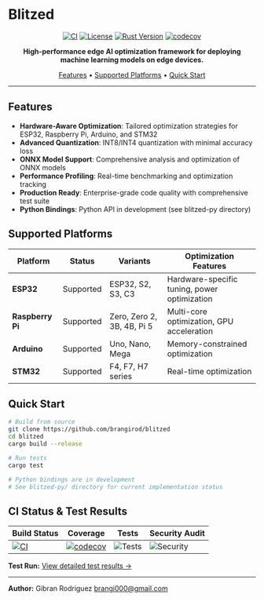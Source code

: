# Blitzed

<div align="center">

[![CI](https://github.com/brangirod/blitzed/workflows/CI/badge.svg)](https://github.com/brangirod/blitzed/actions/workflows/ci.yml)
[![License](https://img.shields.io/badge/license-MIT%2FApache--2.0-blue.svg)](https://github.com/brangirod/blitzed#license)
[![Rust Version](https://img.shields.io/badge/rust-1.70+-orange.svg)](https://forge.rust-lang.org/)
[![codecov](https://codecov.io/gh/brangirod/blitzed/branch/main/graph/badge.svg)](https://codecov.io/gh/brangirod/blitzed)

**High-performance edge AI optimization framework for deploying machine learning models on edge devices.**

[Features](#features) •
[Supported Platforms](#supported-platforms) •
[Quick Start](#quick-start)

</div>

---

## Features

- **Hardware-Aware Optimization**: Tailored optimization strategies for ESP32, Raspberry Pi, Arduino, and STM32
- **Advanced Quantization**: INT8/INT4 quantization with minimal accuracy loss
- **ONNX Model Support**: Comprehensive analysis and optimization of ONNX models
- **Performance Profiling**: Real-time benchmarking and optimization tracking
- **Production Ready**: Enterprise-grade code quality with comprehensive test suite
- **Python Bindings**: Python API in development (see blitzed-py directory)

## Supported Platforms

| Platform | Status | Variants | Optimization Features |
|----------|---------|----------|----------------------|
| **ESP32** | Supported | ESP32, S2, S3, C3 | Hardware-specific tuning, power optimization |
| **Raspberry Pi** | Supported | Zero, Zero 2, 3B, 4B, Pi 5 | Multi-core optimization, GPU acceleration |
| **Arduino** | Supported | Uno, Nano, Mega | Memory-constrained optimization |
| **STM32** | Supported | F4, F7, H7 series | Real-time optimization |

## Quick Start

```bash
# Build from source
git clone https://github.com/brangirod/blitzed
cd blitzed
cargo build --release

# Run tests
cargo test
```

```python
# Python bindings are in development
# See blitzed-py/ directory for current implementation status
```

## CI Status & Test Results

| Build Status | Coverage | Tests | Security Audit |
|--------------|----------|--------|----------------|
| [![CI](https://github.com/brangirod/blitzed/workflows/CI/badge.svg)](https://github.com/brangirod/blitzed/actions/workflows/ci.yml) | [![codecov](https://codecov.io/gh/brangirod/blitzed/branch/main/graph/badge.svg)](https://codecov.io/gh/brangirod/blitzed) | ![Tests](https://img.shields.io/github/actions/workflow/status/brangirod/blitzed/ci.yml?label=36%20tests) | ![Security](https://img.shields.io/github/actions/workflow/status/brangirod/blitzed/ci.yml?label=security%20audit) |

**Test Run:**
[View detailed test results →](https://github.com/brangirod/blitzed/actions/workflows/ci.yml)

---

**Author:** Gibran Rodriguez <brangi000@gmail.com>